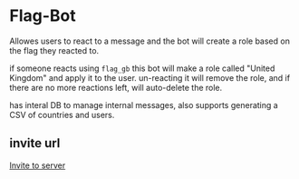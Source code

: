 # Flag-Bot
Allowes users to react to a message and the bot will create a role based on the flag they reacted to.

if someone reacts using `flag_gb` this bot will make a role called "United Kingdom" and apply it to the user. un-reacting it will remove the role, and if there are no more reactions left, will auto-delete the role.

has interal DB to manage internal messages, also supports generating a CSV of countries and users.

## invite url

[Invite to server](https://discord.com/api/oauth2/authorize?client_id=913186752104103997&permissions=275146419264&scope=bot%20applications.commands)
